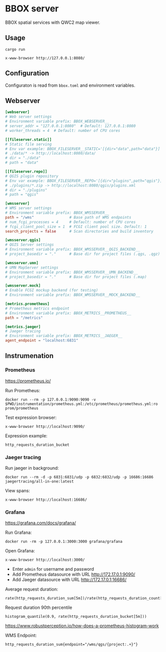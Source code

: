 BBOX server
===========

BBOX spatial services with QWC2 map viewer.


Usage
-----

    cargo run

    x-www-browser http://127.0.0.1:8080/


Configuration
-------------

Configuraton is read from `bbox.toml` and environment variables.

## Webserver

```toml
[webserver]
# Web server settings
# Environment variable prefix: BBOX_WEBSERVER__
# server_addr = "127.0.0.1:8080"  # Default: 127.0.0.1:8080
# worker_threads = 4  # Default: number of CPU cores

[[fileserver.static]] 
# Static file serving
# Env var example: BBOX_FILESERVER__STATIC='[{dir="data",path="data"}]'
# ./data/* -> http://localhost:8080/data/
# dir = "./data"
# path = "data"

[[fileserver.repo]]
# QGIS plugin repository
# Env var example: BBOX_FILESERVER__REPO='[{dir="plugins",path="qgis"}]'
# ./plugins/*.zip -> http://localhost:8080/qgis/plugins.xml
# dir = "./plugins"
# path = "qgis"

[wmsserver]
# WMS server settings
# Environment variable prefix: BBOX_WMSSERVER__
path = "/wms"                # Base path of WMS endpoints
# num_fcgi_processes = 4     # Default: number of CPU cores
# fcgi_client_pool_size = 1  # FCGI client pool size. Default: 1
search_projects = false      # Scan directories and build inventory

[wmsserver.qgis]
# QGIS Server settings
# Environment variable prefix: BBOX_WMSSERVER__QGIS_BACKEND__
# project_basedir = "."      # Base dir for project files (.qgs, .qgz)

[wmsserver.umn]
# UMN MapServer settings
# Environment variable prefix: BBOX_WMSSERVER__UMN_BACKEND__
# project_basedir = "."      # Base dir for project files (.map)

[wmsserver.mock]
# Enable FCGI mockup backend (for testing)
# Environment variable prefix: BBOX_WMSSERVER__MOCK_BACKEND__

[metrics.prometheus]
# Prometheus metrics endpoint
# Environment variable prefix: BBOX_METRICS__PROMETHEUS__
path = "/metrics"

[metrics.jaeger] 
# Jaeger tracing
# Environment variable prefix: BBOX_METRICS__JAEGER__
agent_endpoint = "localhost:6831"
```


Instrumenation
-------------

### Prometheus

https://prometheus.io/

Run Prometheus:

    docker run --rm -p 127.0.0.1:9090:9090 -v $PWD/instrumentation/prometheus.yml:/etc/prometheus/prometheus.yml:ro prom/prometheus

Test expression browser:

    x-www-browser http://localhost:9090/

Expression example:

    http_requests_duration_bucket


### Jaeger tracing

Run jaeger in background:

    docker run --rm -d -p 6831:6831/udp -p 6832:6832/udp -p 16686:16686 jaegertracing/all-in-one:latest

View spans:

    x-www-browser http://localhost:16686/


### Grafana

https://grafana.com/docs/grafana/

Run Grafana:

    docker run -rm -p 127.0.0.1:3000:3000 grafana/grafana

Open Grafana:

    x-www-browser http://localhost:3000/

- Enter `admin` for username and password
- Add Prometheus datasource with URL http://172.17.0.1:9090/
- Add Jaeger datasource with URL http://172.17.0.1:16686/

Average request duration:

    rate(http_requests_duration_sum[5m])/rate(http_requests_duration_count[5m])

Request duration 90th percentile
        
    histogram_quantile(0.9, rate(http_requests_duration_bucket[5m]))

https://www.robustperception.io/how-does-a-prometheus-histogram-work

WMS Endpoint:

    http_requests_duration_sum{endpoint="/wms/qgs/{project:.+}"}
